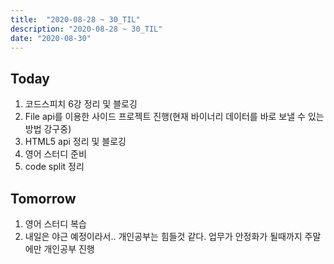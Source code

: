 ```yaml
---
title:  "2020-08-28 ~ 30_TIL"
description: "2020-08-28 ~ 30_TIL"
date: "2020-08-30"
---
```

## Today
1. 코드스피치 6강 정리 및 블로깅
2. File api를 이용한 사이드 프로젝트 진행(현재 바이너리 데이터를 바로 보낼 수 있는 방법 강구중)
3. HTML5 api 정리 및 블로깅
4. 영어 스터디 준비
5. code split 정리

## Tomorrow
1. 영어 스터디 복습
2. 내일은 야근 예정이라서.. 개인공부는 힘들것 같다. 업무가 안정화가 될때까지 주말에만 개인공부 진행 
